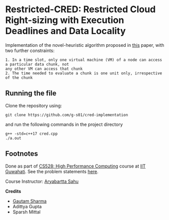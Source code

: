 # Restricted-CRED: Restricted Cloud Right-sizing with Execution Deadlines and Data Locality

Implementation of the novel-heuristic algorithm proposed in [this](./cred.pdf) paper, with two further constraints:

```
1. In a time slot, only one virtual machine (VM) of a node can access a particular data chunk, not
any other VM can access that chunk
2. The time needed to evaluate a chunk is one unit only, irrespective of the chunk
```

## Running the file

Clone the repository using:

```
git clone https://github.com/g-s01/cred-implementation
```

and run the following commands in the project directory

```
g++ -std=c++17 cred.cpp
./a.out
```

## Footnotes

Done as part of [CS528: High Performance Computing](https://www.iitg.ac.in/cse/course-list.php?id=CS528) course at [IIT Guwahati](https://www.iitg.ac.in/). See the problem statements [here](./ps.pdf).

Course Instructor: [Aryabartta Sahu](https://www.iitg.ac.in/asahu/)

**Credits**
- [Gautam Sharma](https://g-s01.github.io/)
- Adittya Gupta
- Sparsh Mittal
